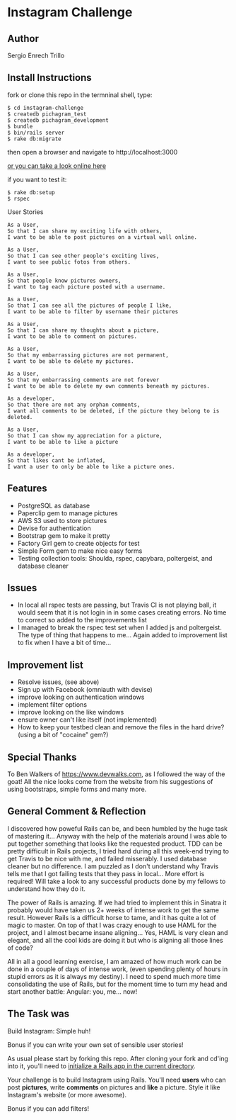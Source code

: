 Instagram Challenge
===================
Author
-------
Sergio Enrech Trillo

Install Instructions
----------------
fork or clone this repo
in the termninal shell, type:

```` 
$ cd instagram-challenge
$ createdb pichagram_test
$ createdb pichagram_development
$ bundle
$ bin/rails server
$ rake db:migrate
````
then open a browser and navigate to http://localhost:3000

[or you can take a look online here](https://pichagram.herokuapp.com/)

if you want to test it:
````
$ rake db:setup
$ rspec
````

User Stories
````
As a User,
So that I can share my exciting life with others,
I want to be able to post pictures on a virtual wall online.
````
````
As a User,
So that I can see other people's exciting lives,
I want to see public fotos from others.
````
````
As a User,
So that people know pictures owners,
I want to tag each picture posted with a username.
````
````
As a User,
So that I can see all the pictures of people I like,
I want to be able to filter by username their pictures
````
````
As a User,
So that I can share my thoughts about a picture,
I want to be able to comment on pictures.
````
````
As a User,
So that my embarrassing pictures are not permanent,
I want to be able to delete my pictures.
````
````
As a User,
So that my embarrassing comments are not forever
I want to be able to delete my own comments beneath my pictures.
````
````
As a developer,
So that there are not any orphan comments,
I want all comments to be deleted, if the picture they belong to is deleted.
````
````
As a User,
So that I can show my appreciation for a picture,
I want to be able to like a picture
````
````
As a developer,
So that likes cant be inflated,
I want a user to only be able to like a picture ones.
````

Features
-------
- PostgreSQL as database
- Paperclip gem to manage pictures
- AWS S3 used to store pictures
- Devise for authentication
- Bootstrap gem to make it pretty
- Factory Girl gem to create objects for test
- Simple Form gem to make nice easy forms
- Testing collection tools: Shoulda, rspec, capybara, poltergeist, and database cleaner


Issues
-----
- In local all rspec tests are passing, but Travis CI is not playing ball, it would seem that it is not login in in some cases creating errors.  No time to correct so added to the improvements list
- I managed to break the rspec test set when I added js and poltergeist.  The type of thing that happens to me...  Again added to improvement list to fix when I have a bit of time...

Improvement list
--------
- Resolve issues, (see above)
- Sign up with Facebook (omniauth with devise)
- improve looking on authentication windows
- implement filter options
- improve looking on the like windows
- ensure owner can't like itself (not implemented)
- How to keep your testbed clean and remove the files in the hard drive? (using a bit of "cocaine" gem?)

Special Thanks
-------
To Ben Walkers of https://www.devwalks.com, as I followed the way of the goat!  All the nice looks come from the website from his suggestions of using bootstraps, simple forms and many more.

General Comment & Reflection
------
I discovered how poweful Rails can be, and been humbled by the huge task of mastering it... Anyway with the help of the materials around I was able to put together something that looks like the requested product.  TDD can be pretty difficult in Rails projects, I tried hard during all this week-end trying to get Travis to be nice with me, and failed misserably. I used database cleaner but no difference.  I am puzzled as I don't understand why Travis tells me that I got failing tests that they pass in local... More effort is required!  Will take a look to any successful products done by my fellows to understand how they do it.

The power of Rails is amazing.  If we had tried to implement this in Sinatra it probably would have taken us 2+ weeks of intense work to get the same result.  However Rails is a difficult horse to tame, and it has quite a lot of magic to master.  On top of that I was crazy enough to use HAML for the project, and I almost became insane aligning... Yes, HAML is very clean and elegant, and all the cool kids are doing it but who is aligning all those lines of code?

All in all a good learning exercise, I am amazed of how much work can be done in a couple of days of intense work, (even spending plenty of hours in stupid errors as it is always my destiny).  I need to spend much more time consolidating the use of Rails, but for the moment time to turn my head and start another battle: Angular: you, me... now!


The Task was
--------

Build Instagram: Simple huh!

Bonus if you can write your own set of sensible user stories!

As usual please start by forking this repo. After cloning your fork and cd'ing into it, you'll need to [initialize a Rails app in the current directory](http://blog.jasonmeridth.com/posts/create-rails-application-in-current-directory/).

Your challenge is to build Instagram using Rails. You'll need **users** who can post **pictures**, write **comments** on pictures and **like** a picture. Style it like Instagram's website (or more awesome).

Bonus if you can add filters!
